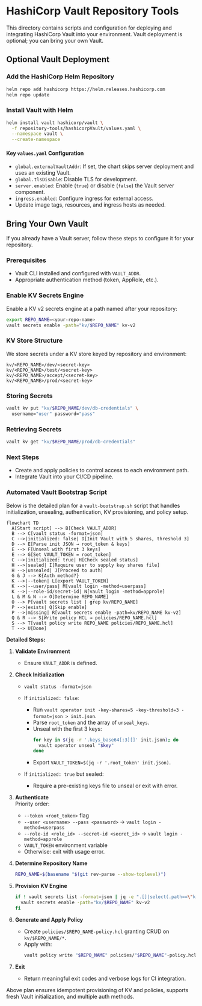 # HashiCorp Vault Repository Tools

This directory contains scripts and configuration for deploying and integrating HashiCorp Vault into your environment. Vault deployment is optional; you can bring your own Vault.

## Optional Vault Deployment

### Add the HashiCorp Helm Repository

```bash
helm repo add hashicorp https://helm.releases.hashicorp.com
helm repo update
```

### Install Vault with Helm

```bash
helm install vault hashicorp/vault \
  -f repository-tools/hashicorpVault/values.yaml \
  --namespace vault \
  --create-namespace
```

#### Key `values.yaml` Configuration

- `global.externalVaultAddr`: If set, the chart skips server deployment and uses an existing Vault.
- `global.tlsDisable`: Disable TLS for development.
- `server.enabled`: Enable (`true`) or disable (`false`) the Vault server component.
- `ingress.enabled`: Configure ingress for external access.
- Update image tags, resources, and ingress hosts as needed.

## Bring Your Own Vault

If you already have a Vault server, follow these steps to configure it for your repository.

### Prerequisites

- Vault CLI installed and configured with `VAULT_ADDR`.
- Appropriate authentication method (token, AppRole, etc.).

### Enable KV Secrets Engine

Enable a KV v2 secrets engine at a path named after your repository:

```bash
export REPO_NAME=<your-repo-name>
vault secrets enable -path="kv/$REPO_NAME" kv-v2
```

### KV Store Structure

We store secrets under a KV store keyed by repository and environment:

```
kv/<REPO_NAME>/dev/<secret-key>
kv/<REPO_NAME>/test/<secret-key>
kv/<REPO_NAME>/accept/<secret-key>
kv/<REPO_NAME>/prod/<secret-key>
```

### Storing Secrets

```bash
vault kv put "kv/$REPO_NAME/dev/db-credentials" \
  username="user" password="pass"
```

### Retrieving Secrets

```bash
vault kv get "kv/$REPO_NAME/prod/db-credentials"
```

### Next Steps

- Create and apply policies to control access to each environment path.
- Integrate Vault into your CI/CD pipeline.
### Automated Vault Bootstrap Script

Below is the detailed plan for a `vault-bootstrap.sh` script that handles initialization, unsealing, authentication, KV provisioning, and policy setup.

```mermaid
flowchart TD
  A[Start script] --> B[Check VAULT_ADDR]
  B --> C[vault status -format=json]
  C -->|initialized: false| D[Init Vault with 5 shares, threshold 3]
  D --> E[Parse init JSON → root_token & keys]
  E --> F[Unseal with first 3 keys]
  E --> G[Set VAULT_TOKEN = root_token]
  C -->|initialized: true| H[Check sealed status]
  H -->|sealed| I[Require user to supply key shares file]
  H -->|unsealed| J[Proceed to auth]
  G & J --> K{Auth method?}
  K -->|--token| L[export VAULT_TOKEN]
  K -->|--user/pass| M[vault login -method=userpass]
  K -->|--role-id/secret-id| N[vault login -method=approle]
  L & M & N --> O[Determine REPO_NAME]
  O --> P[vault secrets list | grep kv/REPO_NAME]
  P -->|exists| Q[Skip enable]
  P -->|missing| R[vault secrets enable -path=kv/REPO_NAME kv-v2]
  Q & R --> S[Write policy HCL → policies/REPO_NAME.hcl]
  S --> T[vault policy write REPO_NAME policies/REPO_NAME.hcl]
  T --> U[Done]
```

**Detailed Steps:**

1. **Validate Environment**  
   - Ensure `VAULT_ADDR` is defined.

2. **Check Initialization**  
   - `vault status -format=json`  
   - If `initialized: false`:  
     - Run `vault operator init -key-shares=5 -key-threshold=3 -format=json > init.json`.  
     - Parse `root_token` and the array of `unseal_keys`.  
     - Unseal with the first 3 keys:  
       ```bash
       for key in $(jq -r '.keys_base64[:3][]' init.json); do
         vault operator unseal "$key"
       done
       ```
     - Export `VAULT_TOKEN=$(jq -r '.root_token' init.json)`.

   - If `initialized: true` but sealed:  
     - Require a pre-existing keys file to unseal or exit with error.

3. **Authenticate**  
   Priority order:
   - `--token <root_token>` flag  
   - `--user <username> --pass <password>` → `vault login -method=userpass`  
   - `--role-id <role_id> --secret-id <secret_id>` → `vault login -method=approle`  
   - `VAULT_TOKEN` environment variable  
   - Otherwise: exit with usage error.

4. **Determine Repository Name**  
   ```bash
   REPO_NAME=$(basename "$(git rev-parse --show-toplevel)")
   ```

5. **Provision KV Engine**  
   ```bash
   if ! vault secrets list -format=json | jq -e ".[]|select(.path==\"kv/$REPO_NAME/\")"; then
     vault secrets enable -path="kv/$REPO_NAME" kv-v2
   fi
   ```

6. **Generate and Apply Policy**  
   - Create `policies/$REPO_NAME-policy.hcl` granting CRUD on `kv/$REPO_NAME/*`.  
   - Apply with:  
     ```bash
     vault policy write "$REPO_NAME" policies/"$REPO_NAME"-policy.hcl
     ```

7. **Exit**  
   - Return meaningful exit codes and verbose logs for CI integration.

Above plan ensures idempotent provisioning of KV and policies, supports fresh Vault initialization, and multiple auth methods.